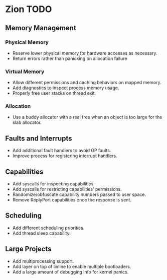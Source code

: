 # Zion TODO

## Memory Management

### Physical Memory

- Reserve lower physical memory for hardware accesses as necessary.
- Return errors rather than panicking on allocation failure

### Virtual Memory

- Allow different permissions and caching behaviors on mapped memory.
- Add diagnostics to inspect process memory usage.
- Properly free user stacks on thread exit.

### Allocation

- Use a buddy allocator with a real free when an object is too large for
  the slab allocator.

## Faults and Interrupts

- Add additional fault handlers to avoid GP faults.
- Improve process for registering interrupt handlers.

## Capabilities

- Add syscalls for inspecting capabilities.
- Add syscalls for restricting capabilities' permissions.
- Randomize/obfuscate capability numbers passed to user space.
- Remove ReplyPort capabilities once the response is sent.

## Scheduling

- Add different scheduling priorities.
- Add thread sleep capability.

## Large Projects

- Add multiprocessing support.
- Add layer on top of limine to enable multiple bootloaders.
- Add a large amount of debugging info for kernel panics.
